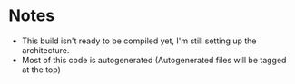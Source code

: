 # Notes
- This build isn't ready to be compiled yet, I'm still setting up the architecture.
- Most of this code is autogenerated (Autogenerated files will be tagged at the top)